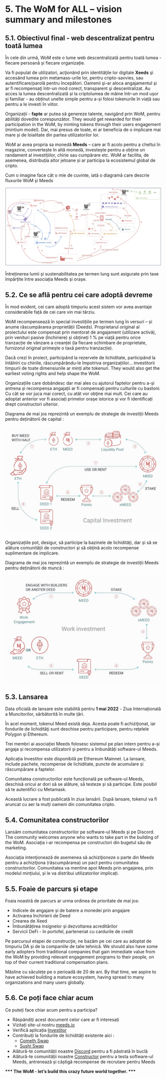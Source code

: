 # 5. The WoM for ALL – vision summary and milestones

## 5.1. Obiectivul final - web descentralizat pentru toată lumea

În cele din urmă, WoM este o lume web descentralizată pentru toată lumea - fiecare persoană și fiecare organizație.

Va fi populat de utilizatori, acţionând prin identităţile lor digitale **Xeeds** şi accesând lumea prin metamass-urile lor, pentru cripto-savvies, sau autentificare/parolă pentru începători. Oamenii şi-ar aloca angajamentul şi ar fi recompensaţi într-un mod corect, transparent şi descentralizat. Au acces la lumea descentralizată și la criptolumea de mâine într-un mod ușor și familiar - au obținut unelte simple pentru a-și folosi tokenurile în viață sau pentru a le investi în viitor.

Organizații - **fapte** ar putea să genereze talente, navigând prin WoM, pentru abilități dovedite corespunzător. They would get rewarded for their participation in the WoM, by minting tokens through their users engagement (mintium model). Dar, mai presus de toate, ei ar beneficia de o implicare mai mare și de loialitate din partea utilizatorilor lor.

WoM ar avea propria sa monedă **Meeds** – care ar fi acolo pentru a cheltui în magazine, convertește în altă monedă, investește pentru a obține un randament al investițiilor, chirie sau cumpărare etc. WoM ar facilita, de asemenea, distribuția altor jetoane și ar participa la ecosistemul global de cripto.

Cum o imagine face cât o mie de cuvinte, iată o diagramă care descrie fluxurile WoM și Meeds

![Fluxurile WoM și Meeds](en/img/wom-flows.png)

Întreținerea lumii și sustenabilitatea pe termen lung sunt asigurate prin taxe împărțite între asociația Meeds și orașe.

## 5.2. Ce se află pentru cei care adoptă devreme

În mod evident, cei care adoptă timpuriu acest sistem vor avea avantaje considerabile față de cei care vin mai târziu.

WoM recompensează în special investițiile pe termen lung în versuri – și anume răscumpărarea proprietății (Deeds). Proprietarul original al proiectului este compensat prin mentorat de angajament (utilizare activă), prin venituri pasive (închiriere) și obțineți 1 % pe viață pentru orice tranzacție de vânzare a creanței (la fiecare schimbare de proprietate, furnizorul original primește o taxă pentru tranzacție).

Dacă crezi în proiect, participând la rezervele de lichiditate, participând la întâlniri cu chiriile, răscumpărându-le împotriva organizațiilor... investitorii timpurii de toate dimensiunile ar minți alte tokenuri. They would also get the earliest voting rights and help shape the WoM.

Organizațiile care dobândesc dar mai ales cu ajutorul faptelor pentru a-și antrena și recompensa angajații ar fi compensați pentru culturile cu bastoni. Cu cât se vor juca mai corect, cu atât vor obţine mai mult. Cei care au adoptat anterior vor fi asociați primelor orașe istorice și vor fi identificați drept constructori ulterior.

Diagrama de mai jos reprezintă un exemplu de strategie de investiții Meeds pentru deținătorii de capital :

![Strategia de investiții Meeds pentru deținătorii de capital](en/img/invest-capital.png)

Organizațiile pot, desigur, să participe la bazinele de lichidități, dar și să se alăture comunității de constructori și să obțină acolo recompense suplimentare de implicare.

Diagrama de mai jos reprezintă un exemplu de strategie de investiții Meeds pentru deținătorii de muncă :

![Strategia de investiții Meeds pentru deținătorii de muncă](en/img/invest-work.png)

## 5.3. Lansarea

Data oficială de lansare este stabilită pentru **1 mai 2022** - Ziua Internațională a Muncitorilor, sărbătorită în multe țări.

În acel moment, tokenul Meed există deja. Acesta poate fi achiziţionat, iar fondurile de lichidităţi sunt deschise pentru participare, pentru reţelele Polygon şi Ethereum.

Trei membri ai asociației Meeds folosesc sistemul pe plan intern pentru a-și angaja și recompensa utilizatorii și pentru a îmbunătăți software-ul Meeds.

Aplicația Investitor este disponibilă pe Ethereum Mainnet. La lansare, include pachete, recompense de lichiditate, puncte de acumulare și răscumpărare a faptelor.

Comunitatea constructorilor este funcțională pe software-ul Meeds, deschisă oricui ar dori să se alăture, să testeze și să participe. Este posibil să te autentifici cu Metamask.

Această lucrare a fost publicată în ziua lansării. După lansare, tokenul va fi aruncat cu aer la mulți oameni din comunitatea cripto.

## 5.4. Comunitatea constructorilor

Lansăm comunitatea constructorilor pe software-ul Meeds și pe Discord. The community welcomes anyone who wants to take part in the building of the WoM. Asociaţia i-ar recompensa pe constructori din bugetul său de marketing.

Asociaţia intenţionează de asemenea să achiziţioneze o parte din Meeds pentru a achiziţiona (răscumpărarea) un pact pentru comunitatea constructorilor. Comunitatea va mentine apoi Meeds prin angajarea, prin modelul mințiului, și le va distribui utilizatorilor implicați.

## 5.5. Foaie de parcurs și etape

Foaia noastră de parcurs ar urma ordinea de prioritate de mai jos:

- Indicele de angajare și de batere a monedei prin angajare
- Activarea închirierii de Deed
- Crearea de Xeed
- Îmbunătățirea insignelor și dezvoltarea acreditărilor
- Servicii DeFi - în portofel, parteneriat cu cardurile de credit

Pe parcursul etapei de construcţie, ne bazăm pe cei care au adoptat de timpuriu DA şi de la companiile de talie tehnică. We should also have some early adopters from traditional companies that gain immediate value from the WoM by providing relevant engagement programs to their people, on top of their current traditional compensation plans.

Măsline cu săculeţe pe o perioadă de 20 de ani. By that time, we aspire to have achieved building a mature ecosystem, having spread to many organizations and many users globally.

## 5.6. Ce poți face chiar acum

Ce puteți face chiar acum pentru a participa?

- Răspândiți acest document celor care ar fi interesați
- Vizitați site-ul nostru [meeds.io](https://www.meeds.io/)
- Verifică aplicația [Investitor](https://meeds.io/investors)
- Contribuiți la fondurile de lichidități existente aici :
  - [Cometh Swap](https://swap.cometh.io/)
  - [Sushi Swap](https://sushi.com)
- Alătură-te comunității noastre [Discord](https://discord.com/invite/hAuADSq3) pentru a fi păstrată în buclă
- Alătură-te comunității noastre [Constructor](https://meeds.io/builders) pentru a testa software-ul Meeds, antrenează și câștigă recompense de recrutare pentru Meeds

**\*\*\* The WoM - let’s build this crazy future world together. \*\*\***